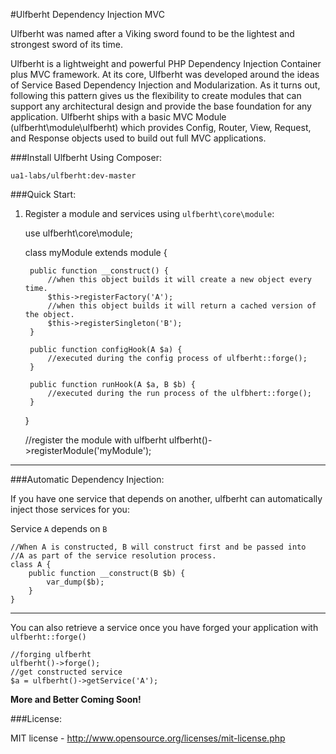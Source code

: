 #Ulfberht Dependency Injection MVC

Ulfberht was named after a Viking sword found to be the lightest and strongest sword of its time.

Ulfberht is a lightweight and powerful PHP Dependency Injection Container plus MVC framework. At its core, Ulfberht was developed around the ideas of Service Based Dependency Injection and Modularization. As it turns out, following this pattern gives us the flexibility to create modules that can support any architectural design and provide the base foundation for any application. Ulfberht ships with a basic MVC Module (ulfberht\module\ulfberht) which provides Config, Router, View, Request, and Response objects used to build out full MVC applications.

###Install Ulfberht Using Composer:

`ua1-labs/ulfberht:dev-master`

###Quick Start:

1) Register a module and services using `ulfberht\core\module`:

    use ulfberht\core\module;

    class myModule extends module {

        public function __construct() {
            //when this object builds it will create a new object every time.
            $this->registerFactory('A');
            //when this object builds it will return a cached version of the object.
            $this->registerSingleton('B');
        }

        public function configHook(A $a) {
            //executed during the config process of ulfberht::forge();
        }

        public function runHook(A $a, B $b) {
            //executed during the run process of the ulfbhert::forge();            
        }
    }

    //register the module with ulfberht
    ulfberht()->registerModule('myModule');

---

###Automatic Dependency Injection:

If you have one service that depends on another, ulfberht can automatically inject those services for you:

Service `A` depends on `B`

    //When A is constructed, B will construct first and be passed into
    //A as part of the service resolution process.
    class A {
        public function __construct(B $b) {
            var_dump($b);
        }
    }

---

You can also retrieve a service once you have forged your application with `ulfberht::forge()`

    //forging ulfberht
    ulfberht()->forge();
    //get constructed service
    $a = ulfberht()->getService('A');

**More and Better Coming Soon!**

###License:

MIT license - http://www.opensource.org/licenses/mit-license.php